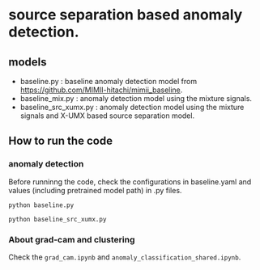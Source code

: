 # source separation based anomaly detection.

## models
* baseline.py : baseline anomaly detection model from https://github.com/MIMII-hitachi/mimii_baseline.
* baseline_mix.py : anomaly detection model using the mixture signals.
* baseline_src_xumx.py : anomaly detection model using the mixture signals and X-UMX based source separation model.


## How to run the code

### anomaly detection

Before runninng the code, check the configurations in baseline.yaml and values (including pretrained model path) in .py files.

```
python baseline.py
```

```
python baseline_src_xumx.py
```

### About grad-cam and clustering

Check the `grad_cam.ipynb` and `anomaly_classification_shared.ipynb`.

